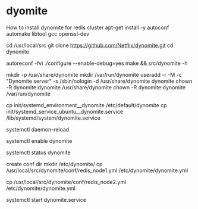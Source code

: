 # dyomite
How to install dynomite for redis cluster
apt-get install -y autoconf automake libtool gcc openssl-dev

cd /usr/local/src
git clone https://github.com/Netflix/dynomite.git
cd dynomite
	
autoreconf -fvi
./configure --enable-debug=yes
make && src/dynomite -h
	 
	 
mkdir -p /usr/share/dynomite
mkdir /var/run/dynomite
useradd -r -M -c "Dynomite server" -s /sbin/nologin -d /usr/share/dynomite dynomite
chown -R dynomite:dynomite /usr/share/dynomite
chown -R dynomite:dynomite /var/run/dynomite

cp init/systemd_environment__dynomite /etc/default/dynomite
cp init/systemd_service_ubuntu__dynomite.service /lib/systemd/system/dynomite.service

systemctl daemon-reload

systemctl enable dynomite

systemctl status dynomite

create conf dir
mkdir /etc/dynomite/
cp /usr/local/src/dynomite/conf/redis_node1.yml /etc/dynomite/dynomite.yml

cp /usr/local/src/dynomite/conf/redis_node2.yml /etc/dynomite/dynomite.yml

systemctl start dynomite.service
